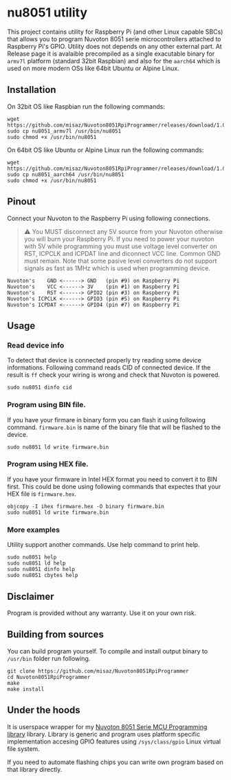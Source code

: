 # nu8051 utility

This project contains utility for Raspberry Pi (and other Linux capable SBCs) that allows you to program Nuvoton 8051 serie microcontrollers attached to Raspberry Pi's GPIO. Utility does not depends on any other external part. At Release page it is avalaible precompiled as a single exacutable binary for `armv7l` platform (standard 32bit Raspbian) and also for the `aarch64` which is used on more modern OSs like 64bit Ubuntu or Alpine Linux.

## Installation
On 32bit OS like Raspbian run the following commands:

```
wget https://github.com/misaz/Nuvoton8051RpiProgrammer/releases/download/1.0/nu8051_armv7l
sudo cp nu8051_armv7l /usr/bin/nu8051
sudo chmod +x /usr/bin/nu8051
```

On 64bit OS like Ubuntu or Alpine Linux run the following commands:

```
wget https://github.com/misaz/Nuvoton8051RpiProgrammer/releases/download/1.0/nu8051_aarch64
sudo cp nu8051_aarch64 /usr/bin/nu8051
sudo chmod +x /usr/bin/nu8051
```

## Pinout

Connect your Nuvoton to the Raspberry Pi using following connections. 

> :warning: You MUST disconnect any 5V source from your Nuvoton otherwise you will burn your Raspberry Pi. If you need to power your nuvoton with 5V while programming you must use voltage level converter on RST, ICPCLK and ICPDAT line and diconnect VCC line. Common GND must remain. Note that some pasive level converters do not support signals as fast as 1MHz which is used when programming device.

```
Nuvoton's    GND <------> GND   (pin #9) on Raspberry Pi
Nuvoton's    VCC <------> 3V    (pin #1) on Raspberry Pi
Nuvoton's    RST <------> GPIO2 (pin #3) on Raspberry Pi
Nuvoton's ICPCLK <------> GPIO3 (pin #5) on Raspberry Pi
Nuvoton's ICPDAT <------> GPIO4 (pin #7) on Raspberry Pi
```

## Usage

### Read device info

To detect that device is connected properly try reading some device informations. Following command reads CID of connected device. If the result is `ff` check your wiring is wrong and check that Nuvoton is powered.

```
sudo nu8051 dinfo cid
```

### Program using BIN file.

If you have your firmare in binary form you can flash it using following command. `firmware.bin` is name of the binary file that will be flashed to the device.

```
sudo nu8051 ld write firmware.bin
```

### Program using HEX file.

If you have your firmware in Intel HEX format you need to convert it to BIN first. This could be done using following commands that expectes that your HEX file is `firmware.hex`.

```
objcopy -I ihex firmware.hex -O binary firmware.bin
sudo nu8051 ld write firmware.bin
```

### More examples

Utility support another commands. Use help command to print help.

```
sudo nu8051 help
sudo nu8051 ld help
sudo nu8051 dinfo help
sudo nu8051 cbytes help
```

## Disclaimer

Program is provided without any warranty. Use it on your own risk.

## Building from sources

You can build program yourself. To compile and install output binary to `/usr/bin` folder run following.

```
git clone https://github.com/misaz/Nuvoton8051RpiProgrammer
cd Nuvoton8051RpiProgrammer
make
make install
```

## Under the hoods

It is userspace wrapper for my [Nuvoton 8051 Serie MCU Programming library](https://github.com/misaz/Nuvoton8051ProgrammingLib) library. Library is generic and program uses platform specific implementation accesing GPIO features using `/sys/class/gpio` Linux virtual file system.

If you need to automate flashing chips you can write own program based on that library directly.
